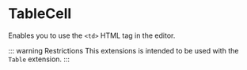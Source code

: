 # TableCell
Enables you to use the `<td>` HTML tag in the editor.

::: warning Restrictions
This extensions is intended to be used with the `Table` extension.
:::
